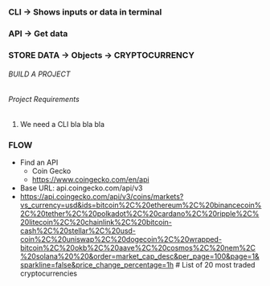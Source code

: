 ### CLI -> Shows inputs or data in terminal
### API -> Get data
### STORE DATA -> Objects -> CRYPTOCURRENCY

###### BUILD A PROJECT #####



###### Project Requirements #####
1. We need a CLI
bla bla bla
<!-- Your CLI application (Links to an external site.) must provide access to data from a web page.
The data provided must go at least one level deep. A "level" is where a user can make a choice and then get detailed information about their choice. Some examples are below:
Movies opening soon - Enter your zip code and receive a list of movies and their details.
Libraries near you - Enter your zip code and receive a list of libraries and their details.
Programming meetups near you - Choose from an events list and receive details.
News reader - List articles and read an article of your choosing.
Your CLI application should not be too similar to the Ruby final projects (Music Library CLI, Tic-Tac-Toe with AI, Student Scraper). Also, please refrain from using Kickstarter (Links to an external site.) as that was used for the scraping 'code along'.
Use good OO design patterns. You should be creating a collection of objects, not hashes, to store your data. Pro Tip: Avoid scraping data more than once per web page - utilize objects you have already created. It will speed up your program! -->


### FLOW
- Find an API
    - Coin Gecko
    - https://www.coingecko.com/en/api
- Base URL: api.coingecko.com/api/v3
- https://api.coingecko.com/api/v3/coins/markets?vs_currency=usd&ids=bitcoin%2C%20ethereum%2C%20binancecoin%2C%20tether%2C%20polkadot%2C%20cardano%2C%20ripple%2C%20litecoin%2C%20chainlink%2C%20bitcoin-cash%2C%20stellar%2C%20usd-coin%2C%20uniswap%2C%20dogecoin%2C%20wrapped-bitcoin%2C%20okb%2C%20aave%2C%20cosmos%2C%20nem%2C%20solana%20%20&order=market_cap_desc&per_page=100&page=1&sparkline=false&price_change_percentage=1h # List of 20 most traded cryptocurrencies
